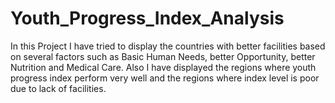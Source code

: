 # Youth_Progress_Index_Analysis

In this Project I have tried to display the countries with better facilities based on several factors such as Basic Human Needs, better Opportunity, better Nutrition and Medical Care.
Also I have displayed the regions where youth progress index perform very well and the regions where index level is poor due to lack of facilities. 
